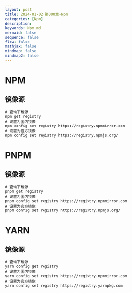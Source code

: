 ```yaml
---
layout: post
title: 2024-01-02-第000章-Npm
categories: [Npm]
description: 
keywords: Npm.md
mermaid: false
sequence: false
flow: false
mathjax: false
mindmap: false
mindmap2: false
---
```

# NPM

## 镜像源

```shell
# 查询下载源
npm get registry
# 设置为国内镜像
npm config set registry https://registry.npmmirror.com
# 设置为官方镜像
npm config set registry https://registry.npmjs.org/
```





# PNPM

## 镜像源

```shell
# 查询下载源
pnpm get registry
# 设置为国内镜像
pnpm config set registry https://registry.npmmirror.com
# 设置为官方镜像
pnpm config set registry https://registry.npmjs.org/
```



# YARN

## 镜像源

```shell
# 查询下载源
yarn config get registry
# 设置为国内镜像
yarn config set registry https://registry.npmmirror.com
# 设置为官方镜像
yarn config set registry https://registry.yarnpkg.com
```
